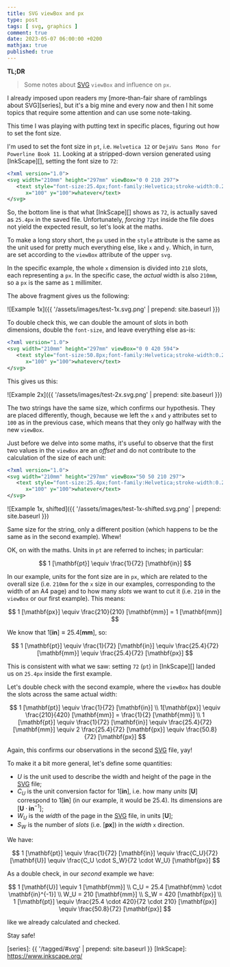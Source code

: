 ```yaml
---
title: SVG viewBox and px
type: post
tags: [ svg, graphics ]
comment: true
date: 2023-05-07 06:00:00 +0200
mathjax: true
published: true
---
```


**TL;DR**

> Some notes about [SVG][] `viewBox` and influence on `px`.

I already imposed upon readers my [more-than-fair share of ramblings
about SVG][series], but it's a big mine and every now and then I hit
some topics that require some attention and can use some note-taking.

This time I was playing with putting text in specific places, figuring
out how to set the font size.

I'm used to set the font size in `pt`, i.e. `Helvetica 12` or `DejaVu
Sans Mono for Powerline Book 11`. Looking at a stripped-down version
generated using [InkScape][], setting the font size to `72`:

```xml
<?xml version="1.0">
<svg width="210mm" height="297mm" viewBox="0 0 210 297">
   <text style="font-size:25.4px;font-family:Helvetica;stroke-width:0.2"
      x="100" y="100">whatever</text>
</svg>
```

So, the bottom line is that what [InkScape][] shows as `72`, is actually
saved as `25.4px` in the saved file. Unfortunately, *forcing* `72pt`
inside the file does not yield the expected result, so let's look at the
maths.

To make a long story short, the `px` used in the `style` attribute is
the same as the unit used for pretty much everything else, like `x` and
`y`. Which, in turn, are set according to the `viewBox` attribute of the
upper `svg`.

In the specific example, the whole `x` dimension is divided into `210`
slots, each representing a `px`. In the specific case, the *actual*
width is also `210mm`, so a `px` is the same as `1` millimiter.

The above fragment gives us the following:

![Example 1x]({{ '/assets/images/test-1x.svg.png' | prepend: site.baseurl }})

To double check this, we can double the amount of slots in both
dimensions, double the `font-size`, and leave everything else as-is:

```xml
<?xml version="1.0">
<svg width="210mm" height="297mm" viewBox="0 0 420 594">
   <text style="font-size:50.8px;font-family:Helvetica;stroke-width:0.2"
      x="100" y="100">whatever</text>
</svg>
```

This gives us this:

![Example 2x]({{ '/assets/images/test-2x.svg.png' | prepend: site.baseurl }})

The two strings have the same size, which confirms our hypothesis. They
are placed differently, though, because we left the `x` and `y`
attributes set to `100` as in the previous case, which means that they
only go halfway with the new `viewBox`.

Just before we delve into some maths, it's useful to observe that the
first two values in the `viewBox` are an *offset* and do not contribute
to the calculation of the size of each unit:

```xml
<?xml version="1.0">
<svg width="210mm" height="297mm" viewBox="50 50 210 297">
   <text style="font-size:25.4px;font-family:Helvetica;stroke-width:0.2"
      x="100" y="100">whatever</text>
</svg>
```

![Example 1x, shifted]({{ '/assets/images/test-1x-shifted.svg.png' | prepend: site.baseurl }})

Same size for the string, only a different position (which happens to be
the same as in the second example). Whew!

OK, on with the maths. Units in `pt` are referred to inches; in
particular:

$$
1 [\mathbf{pt}] \equiv \frac{1}{72} [\mathbf{in}]
$$

In our example, units for the font size are in `px`, which are related
to the overall size (i.e. `210mm` for the `x` size in our examples,
corresponding to the width of an A4 page) and to how many *slots* we
want to cut it (i.e. `210` in the `viewBox` or our first example). This
means:

$$
1 [\mathbf{px}] \equiv \frac{210}{210} [\mathbf{mm}] = 1 [\mathbf{mm}]
$$

We know that $1 [\mathbf{in}] \equiv 25.4 [\mathbf{mm}]$, so:

$$
1 [\mathbf{pt}] \equiv \frac{1}{72} [\mathbf{in}] \equiv \frac{25.4}{72} [\mathbf{mm}] \equiv \frac{25.4}{72} [\mathbf{px}]
$$

This is consistent with what we saw: setting `72` (`pt`) in [InkScape][]
landed us on `25.4px` inside the first example.

Let's double check with the second example, where the `viewBox` has
double the slots across the same actual width:

$$
1 [\mathbf{pt}] \equiv \frac{1}{72} [\mathbf{in}] \\
1[\mathbf{px}] \equiv \frac{210}{420} [\mathbf{mm}] = \frac{1}{2} [\mathbf{mm}] \\
1 [\mathbf{pt}] \equiv \frac{1}{72} [\mathbf{in}] \equiv \frac{25.4}{72} [\mathbf{mm}] \equiv 2 \frac{25.4}{72} [\mathbf{px}] \equiv \frac{50.8}{72} [\mathbf{px}]
$$

Again, this confirms our observations in the second [SVG][] file, yay!

To make it a bit more general, let's define some quantities:

- $U$ is the unit used to describe the width and height of the page in
  the [SVG][] file;
- $C_U$ is the unit conversion factor for $1 [\mathbf{in}]$, i.e. how
  many *units* $[\mathbf{U}]$ correspond to $1 [\mathbf{in}]$ (in our
  example, it would be $25.4$). Its dimensions are $[\mathbf{U} \cdot
  \mathbf{in}^{-1}]$;
- $W_U$ is the *width* of the page in the [SVG][] file, in units
  $[\mathbf{U}]$;
- $S_W$ is the number of *slots* (i.e. $[\mathbf{px}]$) in the *width*
  `x` direction.

We have:

$$
1 [\mathbf{pt}]
\equiv \frac{1}{72} [\mathbf{in}]
\equiv \frac{C_U}{72} [\mathbf{U}]
\equiv \frac{C_U \cdot S_W}{72 \cdot W_U} [\mathbf{px}]
$$

As a double check, in our *second* example we have:

$$
1 [\mathbf{U}] \equiv 1 [\mathbf{mm}] \\
C_U = 25.4 [\mathbf{mm} \cdot \mathbf{in}^{-1}] \\
W_U = 210 [\mathbf{mm}] \\
S_W = 420 [\mathbf{px}] \\
1 [\mathbf{pt}] \equiv \frac{25.4 \cdot 420}{72 \cdot 210} [\mathbf{px}]
\equiv \frac{50.8}{72} [\mathbf{px}]
$$

like we already calculated and checked.

Stay safe!

[SVG]: https://www.w3.org/Graphics/SVG/
[series]: {{ '/tagged/#svg' | prepend: site.baseurl }}
[InkScape]: https://www.inkscape.org/

